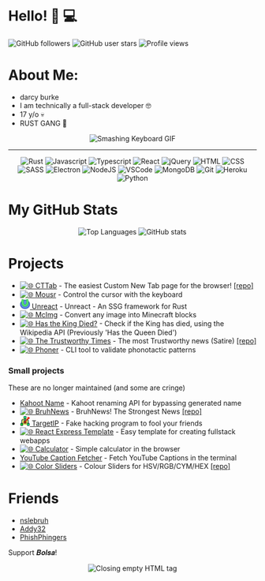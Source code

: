 # Hello! 🌊 💻

![GitHub followers](https://img.shields.io/github/followers/darccyy?style=flat-square) ![GitHub user stars](https://img.shields.io/github/stars/darccyy?style=flat-square) ![Profile views](https://komarev.com/ghpvc/?username=darccyy&style=flat-square&color=blue)

# About Me:

- darcy burke
- I am technically a full-stack developer 🤓
- 17 y/o 💀
- RUST GANG 🦀

<div align="center">

![Smashing Keyboard GIF](https://media0.giphy.com/media/5xtDaryREtat7r2obvi/giphy.gif?cid=ecf05e47zkeipmvp7qyq05rh1ctacrme7zr1by10fdokdnnt&rid=giphy.gif&ct=s)

</div>

---

<!-- Languages / Tools -->

<div align="center">
  <img src="https://cdn.worldvectorlogo.com/logos/rust.svg" alt="Rust" width=50 height=50/>
  <img src="https://cdn.worldvectorlogo.com/logos/logo-javascript.svg" alt="Javascript" width=50 height=50/>
  <img src="https://cdn.worldvectorlogo.com/logos/typescript.svg" alt="Typescript" width=50 height=50/> 
  <img src="https://cdn.worldvectorlogo.com/logos/react-2.svg" alt="React" width=50 height=50/> 
  <img src="https://cdn.worldvectorlogo.com/logos/jquery-4.svg" alt="jQuery" width=50 width=50 height=50/>
  <img src="https://cdn.worldvectorlogo.com/logos/html-1.svg" alt="HTML" width=50 height=50/>
  <img src="https://cdn.worldvectorlogo.com/logos/css-3.svg" alt="CSS" width=50 height=50/> 
  <img src="https://cdn.worldvectorlogo.com/logos/sass-1.svg" alt="SASS" width=50 height=50/> 
  <img src="https://cdn.worldvectorlogo.com/logos/electron-1.svg" alt="Electron" width=50 height=50/> 
  <img src="https://cdn.worldvectorlogo.com/logos/nodejs-1.svg" alt="NodeJS" width=50 height=50/>
  <img src="https://cdn.worldvectorlogo.com/logos/visual-studio-code-1.svg" alt="VSCode" width=50 height=50/> 
  <img src="https://cdn.worldvectorlogo.com/logos/mongodb-icon-1.svg" alt="MongoDB" width=50 height=50/> 
  <img src="https://cdn.worldvectorlogo.com/logos/git-icon.svg" alt="Git" width=50 height=50/> 
  <img src="https://cdn.worldvectorlogo.com/logos/heroku-4.svg" alt="Heroku" width=50 height=50/>
  <img src="https://cdn.worldvectorlogo.com/logos/python-5.svg" alt="Python" width=50 height=50/>
</div>

# My GitHub Stats

<div align="center">

![Top Languages](https://github-readme-stats.vercel.app/api/top-langs/?username=darccyy&layout=compact&theme=radical) ![GitHub stats](https://github-readme-stats.vercel.app/api?username=darccyy&theme=radical)

</div>

# Projects

- [<img alt="🌐" src="https://darccyy.github.io/cttab/image/icon/128.png" width=20 height=20 /> CTTab](https://darccyy.github.io/cttab) - The easiest Custom New Tab page for the browser! [[repo]](https://github.com/darccyy/cttab)
- [<img alt="🌐" src="https://raw.githubusercontent.com/darccyy/mousr/master/src/icon-active.ico" width=20 height=20 /> Mousr](https://github.com/darccyy/mousr) - Control the cursor with the keyboard
- [<img alt="🌐" src="https://github.com/darccyy/unreact/raw/main/icon.png" width=20 height=20 /> Unreact](https://github.com/darccyy/unreact) - Unreact - An SSG framework for Rust
- [<img alt="🌐" src="???" width=20 height=20 /> McImg](https://github.com/darccyy/mcimg) - Convert any image into Minecraft blocks
- [<img alt="🌐" src="https://hasthekingdied.com/favicon.png" width=20 height=20 /> Has the King Died?](https://hasthekingdied.com) - Check if the King has died, using the Wikipedia API (Previously 'Has the Queen Died')
- [<img alt="🌐" src="https://trustworthytimes.com/public/image/icon.png" width=20 height=20 /> The Trustworthy Times](https://trustworthytimes.com) - The most Trustworthy news (Satire) [[repo]](https://github.com/trustworthytimes/trustworthytimes.github.io)
- [<img alt="🌐" src="???" width=20 height=20 /> Phoner](https://github.com/darccyy/phoner) - CLI tool to validate phonotactic patterns

### Small projects

These are no longer maintained (and some are cringe)

- [Kahoot Name](https://github.com/darccyy/kahoot-name) - Kahoot renaming API for bypassing generated name
- [<img alt="🌐" src="https://bruh.news/favicon.png" width=20 height=20 /> BruhNews](https://bruh.news) - BruhNews! The Strongest News [[repo]](https://github.com/bruhnews/bruhnews.github.io)
- [<img alt="🌐" src="https://github.com/darccyy/targetip/raw/main/icon.png" width=20 height=20 /> TargetIP](https://github.com/darccyy/targetip) - Fake hacking program to fool your friends
- [<img alt="🌐" src="" width=20 height=20 /> React Express Template](https://github.com/darccyy/react-express-template) - Easy template for creating fullstack webapps
- [<img alt="🌐" src="https://darccyy.github.io/calculator/favicon.png" width=20 height=20 /> Calculator](https://darccyy.github.io/calculator) - Simple calculator in the browser
- [YouTube Caption Fetcher](https://github.com/darccyy/youtube-caption) - Fetch YouTube Captions in the terminal
- [<img alt="🌐" src="https://darccyy.github.io/color/favicon.png" width=20 height=20 /> Color Sliders](https://darccyy.github.io/color/) - Colour Sliders for HSV/RGB/CYM/HEX [[repo]](https://github.com/darccyy/color)

# Friends

- [nslebruh](https://github.com/nslebruh)
- [Addy32](https://github.com/Addy32)
- [PhishPhingers](https://github.com/phishphingers)

Support 𝑩𝒐𝒍𝒔𝒂!

<div align="center" title="Get it? Closing html tag??">

![Closing empty HTML tag](https://media3.giphy.com/media/MaI6BylfjAkDkfk4OC/giphy.gif?cid=ecf05e47b8pgakpqq75vo3aelwdi7ik9hfpqckeildfrpczh&rid=giphy.gif&ct=s)

</div>
